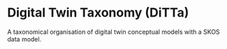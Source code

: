 # Digital Twin Taxonomy (DiTTa)

A taxonomical organisation of digital twin conceptual models with a SKOS data model. 
